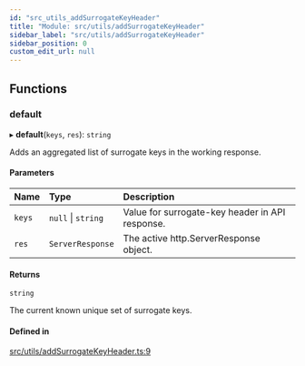 ```yaml
---
id: "src_utils_addSurrogateKeyHeader"
title: "Module: src/utils/addSurrogateKeyHeader"
sidebar_label: "src/utils/addSurrogateKeyHeader"
sidebar_position: 0
custom_edit_url: null
---
```


## Functions

### default

▸ **default**(`keys`, `res`): `string`

Adds an aggregated list of surrogate keys in the working response.

#### Parameters

| Name | Type | Description |
| :------ | :------ | :------ |
| `keys` | ``null`` \| `string` | Value for surrogate-key header in API response. |
| `res` | `ServerResponse` | The active http.ServerResponse object. |

#### Returns

`string`

The current known unique set of surrogate keys.

#### Defined in

[src/utils/addSurrogateKeyHeader.ts:9](https://github.com/backlineint/decoupled-kit-js/blob/741488ba/packages/drupal-kit/src/utils/addSurrogateKeyHeader.ts#L9)
